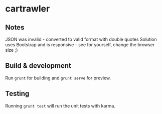 # cartrawler

## Notes

JSON was invalid - converted to valid format with double quotes
Solution uses Bootstrap and is responsive - see for yourself, change the browser size ;)

## Build & development

Run `grunt` for building and `grunt serve` for preview.

## Testing

Running `grunt test` will run the unit tests with karma.
